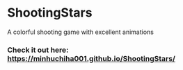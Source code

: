 # ShootingStars
A colorful shooting game with excellent animations
### Check it out here: https://minhuchiha001.github.io/ShootingStars/
